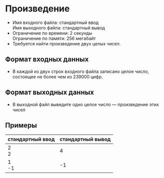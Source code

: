 # Произведение
* Имя входного файла: стандартный ввод\
Имя выходного файла: стандартный вывод
* Ограничение по времени: 2 секунды\
Ограничение по памяти: 256 мегабайт
* Требуется найти произведение двух целых чисел.
## Формат входных данных
* В каждой из двух строк входного файла записано целое число, состоящее не более чем из 239000
цифр.
## Формат выходных данных
* В выходной файл выведите одно целое число — произведение этих чисел

## Примеры

|стандартный ввод|стандартный вывод|
|-|-|
|2<br>2|4|
|1<br>-1|-1|
